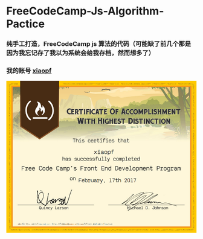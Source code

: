 # FreeCodeCamp-Js-Algorithm-Pactice
### 纯手工打造，FreeCodeCamp js 算法的代码（可能缺了前几个那是因为我忘记存了我以为系统会给我存档，然而想多了）
### 我的账号 [xiaopf](https://www.freecodecamp.cn/xiaopf)
<img src="https://github.com/xiaopf/FreeCodeCamp-Js-Algorithm-Pactice/blob/master/lalal.png?raw=true"></img>
